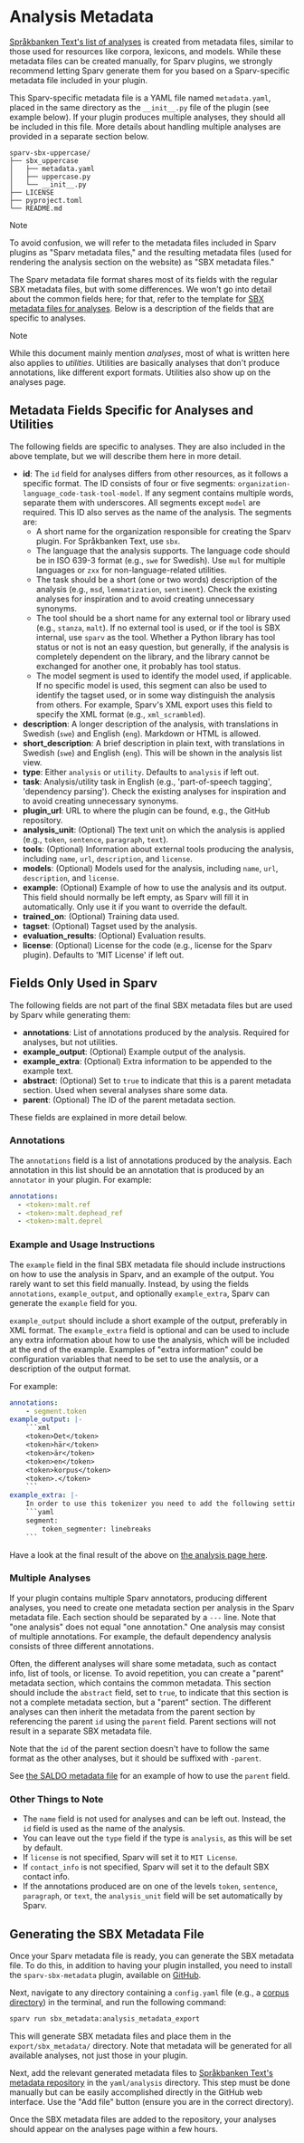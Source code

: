 # Analysis Metadata

[Språkbanken Text's list of analyses](https://spraakbanken.gu.se/analyser) is created from metadata files, similar to
those used for resources like corpora, lexicons, and models. While these metadata files can be created manually, for
Sparv plugins, we strongly recommend letting Sparv generate them for you based on a Sparv-specific metadata file
included in your plugin.

This Sparv-specific metadata file is a YAML file named `metadata.yaml`, placed in the same directory as the
`__init__.py` file of the plugin (see example below). If your plugin produces multiple analyses, they should all be
included in this file. More details about handling multiple analyses are provided in a separate section below.

```text
sparv-sbx-uppercase/
├── sbx_uppercase
│   ├── metadata.yaml
│   ├── uppercase.py
│   └── __init__.py
├── LICENSE
├── pyproject.toml
└── README.md
```

> [!NOTE]
> To avoid confusion, we will refer to the metadata files included in Sparv plugins as "Sparv metadata files," and the
> resulting metadata files (used for rendering the analysis section on the website) as "SBX metadata files."

The Sparv metadata file format shares most of its fields with the regular SBX metadata files, but with some differences.
We won't go into detail about the common fields here; for that, refer to the template for [SBX metadata files for
analyses](https://raw.githubusercontent.com/spraakbanken/metadata/refs/heads/main/yaml_templates/analysis.yaml). Below
is a description of the fields that are specific to analyses.

> [!NOTE]
> While this document mainly mention *analyses*, most of what is written here also applies to *utilities*. Utilities are
> basically analyses that don't produce annotations, like different export formats. Utilities also show up on the
> analyses page.

## Metadata Fields Specific for Analyses and Utilities

The following fields are specific to analyses. They are also included in the above template, but we will describe them
here in more detail.

- **id**: The `id` field for analyses differs from other resources, as it follows a specific format. The ID consists of
  four or five segments: `organization-language_code-task-tool-model`. If any segment contains multiple words, separate
  them with underscores. All segments except `model` are required. This ID also serves as the name of the analysis. The
  segments are:
  - A short name for the organization responsible for creating the Sparv plugin. For Språkbanken Text, use `sbx`.
  - The language that the analysis supports. The language code should be in ISO 639-3 format (e.g., `swe` for Swedish).
    Use `mul` for multiple languages or `zxx` for non-language-related utilities.
  - The task should be a short (one or two words) description of the analysis (e.g., `msd`, `lemmatization`,
    `sentiment`). Check the existing analyses for inspiration and to avoid creating unnecessary synonyms.
  - The tool should be a short name for any external tool or library used (e.g., `stanza`, `malt`). If no external tool
    is used, or if the tool is SBX internal, use `sparv` as the tool. Whether a Python library has tool status or not is
    not an easy question, but generally, if the analysis is completely dependent on the library, and the library cannot
    be exchanged for another one, it probably has tool status.
  - The model segment is used to identify the model used, if applicable. If no specific model is used, this segment can
    also be used to identify the tagset used, or in some way distinguish the analysis from others. For example, Sparv's
    XML export uses this field to specify the XML format (e.g., `xml_scrambled`).
- **description**: A longer description of the analysis, with translations in Swedish (`swe`) and English (`eng`).
  Markdown or HTML is allowed.
- **short_description**: A brief description in plain text, with translations in Swedish (`swe`) and English (`eng`).
  This will be shown in the analysis list view.
- **type**: Either `analysis` or `utility`. Defaults to `analysis` if left out.
- **task**: Analysis/utility task in English (e.g., 'part-of-speech tagging', 'dependency parsing'). Check the existing
  analyses for inspiration and to avoid creating unnecessary synonyms.
- **plugin_url**: URL to where the plugin can be found, e.g., the GitHub repository.
- **analysis_unit**: (Optional) The text unit on which the analysis is applied (e.g., `token`, `sentence`, `paragraph`,
  `text`).
- **tools**: (Optional) Information about external tools producing the analysis, including `name`, `url`, `description`,
  and `license`.
- **models**: (Optional) Models used for the analysis, including `name`, `url`, `description`, and `license`.
- **example**: (Optional) Example of how to use the analysis and its output. This field should normally be left empty,
  as Sparv will fill it in automatically. Only use it if you want to override the default.
- **trained_on**: (Optional) Training data used.
- **tagset**: (Optional) Tagset used by the analysis.
- **evaluation_results**: (Optional) Evaluation results.
- **license**: (Optional) License for the code (e.g., license for the Sparv plugin). Defaults to 'MIT License' if left out.

## Fields Only Used in Sparv

The following fields are not part of the final SBX metadata files but are used by Sparv while generating them:

- **annotations**: List of annotations produced by the analysis. Required for analyses, but not utilities.
- **example_output**: (Optional) Example output of the analysis.
- **example_extra**: (Optional) Extra information to be appended to the example text.
- **abstract**: (Optional) Set to `true` to indicate that this is a parent metadata section. Used when several analyses
  share some data.
- **parent**: (Optional) The ID of the parent metadata section.

These fields are explained in more detail below.

### Annotations

The `annotations` field is a list of annotations produced by the analysis. Each annotation in this list should be an
annotation that is produced by an `annotator` in your plugin. For example:

```yaml
annotations:
  - <token>:malt.ref
  - <token>:malt.dephead_ref
  - <token>:malt.deprel
```

### Example and Usage Instructions

The `example` field in the final SBX metadata file should include instructions on how to use the analysis in Sparv, and
an example of the output. You rarely want to set this field manually. Instead, by using the fields `annotations`,
`example_output`, and optionally `example_extra`, Sparv can generate the `example` field for you.

`example_output` should include a short example of the output, preferably in XML format. The `example_extra` field is
optional and can be used to include any extra information about how to use the analysis, which will be included at the
end of the example. Examples of "extra information" could be configuration variables that need to be set to use the
analysis, or a description of the output format.

For example:

````yaml
annotations:
    - segment.token
example_output: |-
    ```xml
    <token>Det</token>
    <token>här</token>
    <token>är</token>
    <token>en</token>
    <token>korpus</token>
    <token>.</token>
    ```
example_extra: |-
    In order to use this tokenizer you need to add the following setting to your Sparv corpus configuration file:
    ```yaml
    segment:
        token_segmenter: linebreaks
    ```
````

Have a look at the final result of the above on [the analysis page
here](https://spraakbanken.gu.se/en/analyses/sbx-mul-tokenization-sparv-linebreaks).

### Multiple Analyses

If your plugin contains multiple Sparv annotators, producing different analyses, you need to create one metadata section
per analysis in the Sparv metadata file. Each section should be separated by a `---` line. Note that "one analysis" does
not equal "one annotation." One analysis may consist of multiple annotations. For example, the default dependency
analysis consists of three different annotations.

Often, the different analyses will share some metadata, such as contact info, list of tools, or license. To avoid
repetition, you can create a "parent" metadata section, which contains the common metadata. This section should
include the `abstract` field, set to `true`, to indicate that this section is not a complete metadata section, but a
"parent" section. The different analyses can then inherit the metadata from the parent section by referencing the
parent `id` using the `parent` field. Parent sections will not result in a separate SBX metadata file.

Note that the `id` of the parent section doesn't have to follow the same format as the other analyses, but it should
be suffixed with `-parent`.

See [the SALDO metadata
file](https://raw.githubusercontent.com/spraakbanken/sparv/refs/heads/dev/sparv/modules/saldo/metadata.yaml) for an
example of how to use the `parent` field.

### Other Things to Note

- The `name` field is not used for analyses and can be left out. Instead, the `id` field is used as the name of the
  analysis.
- You can leave out the `type` field if the type is `analysis`, as this will be set by default.
- If `license` is not specified, Sparv will set it to `MIT License`.
- If `contact_info` is not specified, Sparv will set it to the default SBX contact info.
- If the annotations produced are on one of the levels `token`, `sentence`, `paragraph`, or `text`, the `analysis_unit`
  field will be set automatically by Sparv.

## Generating the SBX Metadata File

Once your Sparv metadata file is ready, you can generate the SBX metadata file. To do this, in addition to having your
plugin installed, you need to install the `sparv-sbx-metadata` plugin, available on
[GitHub](https://github.com/spraakbanken/sparv-sbx-metadata).

Next, navigate to any directory containing a `config.yaml` file (e.g., a [corpus
directory](https://spraakbanken.gu.se/sparv/user-manual/preparing-your-corpus/#the-corpus-directory)) in the terminal,
and run the following command:

```sh
sparv run sbx_metadata:analysis_metadata_export
```

This will generate SBX metadata files and place them in the `export/sbx_metadata/` directory. Note that metadata will be
generated for all available analyses, not just those in your plugin.

Next, add the relevant generated metadata files to [Språkbanken Text's metadata
repository](https://github.com/spraakbanken/metadata/tree/main/yaml/analysis) in the `yaml/analysis` directory. This
step must be done manually but can be easily accomplished directly in the GitHub web interface. Use the "Add file"
button (ensure you are in the correct directory).

Once the SBX metadata files are added to the repository, your analyses should appear on the analyses page within a few
hours.
